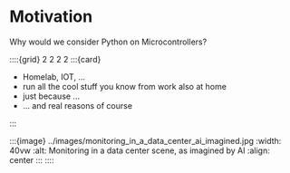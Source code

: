 # Motivation

Why would we consider Python on Microcontrollers?

::::{grid} 2 2 2 2
:::{card}

- Homelab, IOT, ...
- run all the cool stuff you know from work also at home
- just because ...
- ... and real reasons of course

:::

:::{image} ../images/monitoring_in_a_data_center_ai_imagined.jpg
:width: 40vw
:alt: Monitoring in a data center scene, as imagined by AI
:align: center
:::
::::


